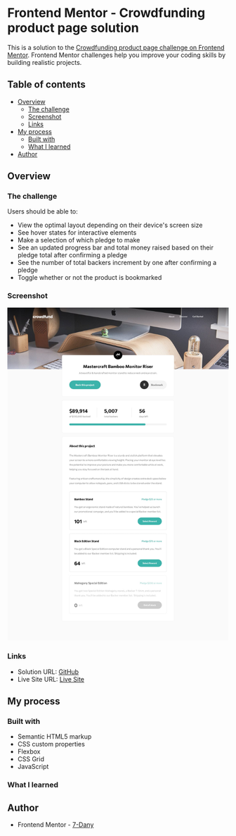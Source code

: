 # Frontend Mentor - Crowdfunding product page solution

This is a solution to the [Crowdfunding product page challenge on Frontend Mentor](https://www.frontendmentor.io/challenges/crowdfunding-product-page-7uvcZe7ZR). Frontend Mentor challenges help you improve your coding skills by building realistic projects.

## Table of contents

- [Overview](#overview)
    - [The challenge](#the-challenge)
    - [Screenshot](#screenshot)
    - [Links](#links)
- [My process](#my-process)
    - [Built with](#built-with)
    - [What I learned](#what-i-learned)
- [Author](#author)

## Overview

### The challenge

Users should be able to:

- View the optimal layout depending on their device's screen size
- See hover states for interactive elements
- Make a selection of which pledge to make
- See an updated progress bar and total money raised based on their pledge total after confirming a pledge
- See the number of total backers increment by one after confirming a pledge
- Toggle whether or not the product is bookmarked

### Screenshot

![Crowd funding](./images/crowdfunding.jpg)

### Links

- Solution URL: [GitHub](https://github.com/7-Dany/Frontend-mentor/tree/main/Crowdfunding-Product-Page-Main)
- Live Site
  URL: [Live Site](https://7-dany.github.io/Frontend-mentor/Crowdfunding-Product-Page-Main/index.html)

## My process

### Built with

- Semantic HTML5 markup
- CSS custom properties
- Flexbox
- CSS Grid
- JavaScript

### What I learned



## Author

- Frontend Mentor - [7-Dany](https://www.frontendmentor.io/profile/Dany-GitHub)
